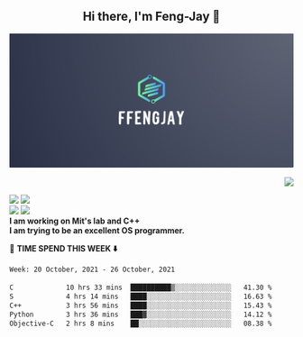 <h2 align="center"> Hi there, I'm Feng-Jay 👋 </h2>  

![](https://github.com/Feng-Jay/DataStruct/blob/master/Image/1.png)  

<img align="right" src="https://github-readme-stats.vercel.app/api?username=Feng-Jay&show_icons=true&icon_color=CE1D2D&text_color=718096&bg_color=ffffff&hide_title=true" />


&emsp;

![](https://visitor-badge.glitch.me/badge?page_id=Feng-Jay.readme)
![](https://img.shields.io/badge/Concentrate-Cpp-blue)  
![](https://img.shields.io/badge/Rust-primer-orange)
![](https://img.shields.io/badge/Target-OS-9cf)  
**I am working on Mit's lab and C++**  
**I am trying to be an excellent OS programmer.**  


📘 **TIME SPEND THIS WEEK ⬇️**
<!--START_SECTION:waka-->
```text
Week: 20 October, 2021 - 26 October, 2021

C             10 hrs 33 mins  ██████████▒░░░░░░░░░░░░░░   41.30 % 
S             4 hrs 14 mins   ████░░░░░░░░░░░░░░░░░░░░░   16.63 % 
C++           3 hrs 56 mins   ████░░░░░░░░░░░░░░░░░░░░░   15.43 % 
Python        3 hrs 36 mins   ███▓░░░░░░░░░░░░░░░░░░░░░   14.12 % 
Objective-C   2 hrs 8 mins    ██░░░░░░░░░░░░░░░░░░░░░░░   08.38 % 
```
<!--END_SECTION:waka-->
